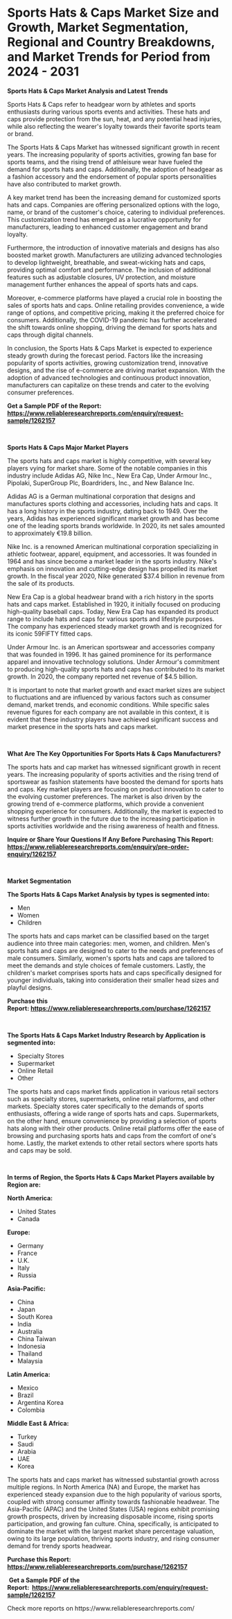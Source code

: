 <p><h1>Sports Hats & Caps Market Size and Growth, Market Segmentation, Regional and Country Breakdowns, and Market Trends for Period from 2024 -  2031</h1></p><p><strong>Sports Hats & Caps Market Analysis and Latest Trends</strong></p>
<p><p>Sports Hats & Caps refer to headgear worn by athletes and sports enthusiasts during various sports events and activities. These hats and caps provide protection from the sun, heat, and any potential head injuries, while also reflecting the wearer's loyalty towards their favorite sports team or brand.</p><p>The Sports Hats & Caps Market has witnessed significant growth in recent years. The increasing popularity of sports activities, growing fan base for sports teams, and the rising trend of athleisure wear have fueled the demand for sports hats and caps. Additionally, the adoption of headgear as a fashion accessory and the endorsement of popular sports personalities have also contributed to market growth.</p><p>A key market trend has been the increasing demand for customized sports hats and caps. Companies are offering personalized options with the logo, name, or brand of the customer's choice, catering to individual preferences. This customization trend has emerged as a lucrative opportunity for manufacturers, leading to enhanced customer engagement and brand loyalty.</p><p>Furthermore, the introduction of innovative materials and designs has also boosted market growth. Manufacturers are utilizing advanced technologies to develop lightweight, breathable, and sweat-wicking hats and caps, providing optimal comfort and performance. The inclusion of additional features such as adjustable closures, UV protection, and moisture management further enhances the appeal of sports hats and caps.</p><p>Moreover, e-commerce platforms have played a crucial role in boosting the sales of sports hats and caps. Online retailing provides convenience, a wide range of options, and competitive pricing, making it the preferred choice for consumers. Additionally, the COVID-19 pandemic has further accelerated the shift towards online shopping, driving the demand for sports hats and caps through digital channels.</p><p>In conclusion, the Sports Hats & Caps Market is expected to experience steady growth during the forecast period. Factors like the increasing popularity of sports activities, growing customization trend, innovative designs, and the rise of e-commerce are driving market expansion. With the adoption of advanced technologies and continuous product innovation, manufacturers can capitalize on these trends and cater to the evolving consumer preferences.</p></p>
<p><strong>Get a Sample PDF of the Report:&nbsp; <a href="https://www.reliableresearchreports.com/enquiry/request-sample/1262157">https://www.reliableresearchreports.com/enquiry/request-sample/1262157</a></strong></p>
<p>&nbsp;</p>
<p><strong>Sports Hats & Caps Major Market Players</strong></p>
<p><p>The sports hats and caps market is highly competitive, with several key players vying for market share. Some of the notable companies in this industry include Adidas AG, Nike Inc., New Era Cap, Under Armour Inc., Pipolaki, SuperGroup Plc, Boardriders, Inc., and New Balance Inc. </p><p>Adidas AG is a German multinational corporation that designs and manufactures sports clothing and accessories, including hats and caps. It has a long history in the sports industry, dating back to 1949. Over the years, Adidas has experienced significant market growth and has become one of the leading sports brands worldwide. In 2020, its net sales amounted to approximately €19.8 billion.</p><p>Nike Inc. is a renowned American multinational corporation specializing in athletic footwear, apparel, equipment, and accessories. It was founded in 1964 and has since become a market leader in the sports industry. Nike's emphasis on innovation and cutting-edge design has propelled its market growth. In the fiscal year 2020, Nike generated $37.4 billion in revenue from the sale of its products.</p><p>New Era Cap is a global headwear brand with a rich history in the sports hats and caps market. Established in 1920, it initially focused on producing high-quality baseball caps. Today, New Era Cap has expanded its product range to include hats and caps for various sports and lifestyle purposes. The company has experienced steady market growth and is recognized for its iconic 59FIFTY fitted caps.</p><p>Under Armour Inc. is an American sportswear and accessories company that was founded in 1996. It has gained prominence for its performance apparel and innovative technology solutions. Under Armour's commitment to producing high-quality sports hats and caps has contributed to its market growth. In 2020, the company reported net revenue of $4.5 billion.</p><p>It is important to note that market growth and exact market sizes are subject to fluctuations and are influenced by various factors such as consumer demand, market trends, and economic conditions. While specific sales revenue figures for each company are not available in this context, it is evident that these industry players have achieved significant success and market presence in the sports hats and caps market.</p></p>
<p>&nbsp;</p>
<p><strong>What Are The Key Opportunities For Sports Hats & Caps Manufacturers?</strong></p>
<p><p>The sports hats and cap market has witnessed significant growth in recent years. The increasing popularity of sports activities and the rising trend of sportswear as fashion statements have boosted the demand for sports hats and caps. Key market players are focusing on product innovation to cater to the evolving customer preferences. The market is also driven by the growing trend of e-commerce platforms, which provide a convenient shopping experience for consumers. Additionally, the market is expected to witness further growth in the future due to the increasing participation in sports activities worldwide and the rising awareness of health and fitness.</p></p>
<p><strong>Inquire or Share Your Questions If Any Before Purchasing This Report: <a href="https://www.reliableresearchreports.com/enquiry/pre-order-enquiry/1262157">https://www.reliableresearchreports.com/enquiry/pre-order-enquiry/1262157</a></strong></p>
<p>&nbsp;</p>
<p><strong>Market Segmentation</strong></p>
<p><strong>The Sports Hats & Caps Market Analysis by types is segmented into:</strong></p>
<p><ul><li>Men</li><li>Women</li><li>Children</li></ul></p>
<p><p>The sports hats and caps market can be classified based on the target audience into three main categories: men, women, and children. Men's sports hats and caps are designed to cater to the needs and preferences of male consumers. Similarly, women's sports hats and caps are tailored to meet the demands and style choices of female customers. Lastly, the children's market comprises sports hats and caps specifically designed for younger individuals, taking into consideration their smaller head sizes and playful designs.</p></p>
<p><strong>Purchase this Report:&nbsp;<a href="https://www.reliableresearchreports.com/purchase/1262157">https://www.reliableresearchreports.com/purchase/1262157</a></strong></p>
<p>&nbsp;</p>
<p><strong>The Sports Hats & Caps Market Industry Research by Application is segmented into:</strong></p>
<p><ul><li>Specialty Stores</li><li>Supermarket</li><li>Online Retail</li><li>Other</li></ul></p>
<p><p>The sports hats and caps market finds application in various retail sectors such as specialty stores, supermarkets, online retail platforms, and other markets. Specialty stores cater specifically to the demands of sports enthusiasts, offering a wide range of sports hats and caps. Supermarkets, on the other hand, ensure convenience by providing a selection of sports hats along with their other products. Online retail platforms offer the ease of browsing and purchasing sports hats and caps from the comfort of one's home. Lastly, the market extends to other retail sectors where sports hats and caps may be sold.</p></p>
<p>&nbsp;</p>
<p><strong>In terms of Region, the Sports Hats & Caps Market Players available by Region are:</strong></p>
<p>
    <p> <strong> North America: </strong>
        <ul>
            <li>United States</li>
            <li>Canada</li>
        </ul>
        </p> 
    <p> <strong> Europe: </strong>
        <ul>
            <li>Germany</li>
            <li>France</li>
            <li>U.K.</li>
            <li>Italy</li>
            <li>Russia</li>
        </ul>
        </p> 
    <p> <strong> Asia-Pacific: </strong>
        <ul>
            <li>China</li>
            <li>Japan</li>
            <li>South Korea</li>
            <li>India</li>
            <li>Australia</li>
            <li>China Taiwan</li>
            <li>Indonesia</li>
            <li>Thailand</li>
            <li>Malaysia</li>
        </ul>
        </p> 
    <p> <strong> Latin America: </strong>
        <ul>
            <li>Mexico</li>
            <li>Brazil</li>
            <li>Argentina Korea</li>
            <li>Colombia</li>
        </ul>
        </p> 
    <p> <strong> Middle East & Africa: </strong>
        <ul>
            <li>Turkey</li>
            <li>Saudi</li>
            <li>Arabia</li>
            <li>UAE</li>
            <li>Korea</li>
        </ul>
    </p>
    </p>
<p><p>The sports hats and caps market has witnessed substantial growth across multiple regions. In North America (NA) and Europe, the market has experienced steady expansion due to the high popularity of various sports, coupled with strong consumer affinity towards fashionable headwear. The Asia-Pacific (APAC) and the United States (USA) regions exhibit promising growth prospects, driven by increasing disposable income, rising sports participation, and growing fan culture. China, specifically, is anticipated to dominate the market with the largest market share percentage valuation, owing to its large population, thriving sports industry, and rising consumer demand for trendy sports headwear.</p></p>
<p><strong>Purchase this Report: <a href="https://www.reliableresearchreports.com/purchase/1262157">https://www.reliableresearchreports.com/purchase/1262157</a></strong></p>
<p>&nbsp;<strong>Get a Sample PDF of the Report:&nbsp;&nbsp;<a href="https://www.reliableresearchreports.com/enquiry/request-sample/1262157">https://www.reliableresearchreports.com/enquiry/request-sample/1262157</a></strong></p>
<p><strong></strong></p>
<p>Check more reports on https://www.reliableresearchreports.com/</p>